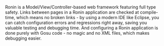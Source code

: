 Ronin is a Model/View/Controller-based web framework featuring full type safety. Links between pages in a Ronin application are checked at compile-time, which means no broken links - by using a modern IDE like Eclipse, you can catch configuration errors and regressions right away, saving you valuable testing and debugging time. And configuring a Ronin application is done purely with Gosu code - no magic and no XML files, which makes debugging easier.
